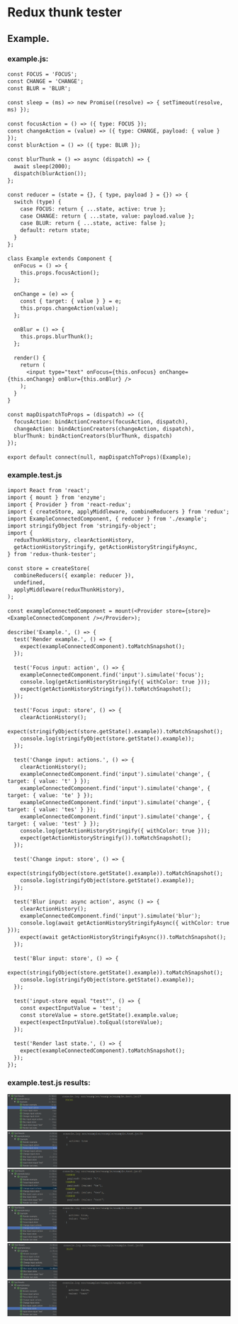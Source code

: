 # Redux thunk tester
## Example.
### example.js:
```
const FOCUS = 'FOCUS';
const CHANGE = 'CHANGE';
const BLUR = 'BLUR';

const sleep = (ms) => new Promise((resolve) => { setTimeout(resolve, ms) });

const focusAction = () => ({ type: FOCUS });
const changeAction = (value) => ({ type: CHANGE, payload: { value } });
const blurAction = () => ({ type: BLUR });

const blurThunk = () => async (dispatch) => {
  await sleep(2000);
  dispatch(blurAction());
};

const reducer = (state = {}, { type, payload } = {}) => {
  switch (type) {
    case FOCUS: return { ...state, active: true };
    case CHANGE: return { ...state, value: payload.value };
    case BLUR: return { ...state, active: false };
    default: return state;
  }
};

class Example extends Component {
  onFocus = () => {
    this.props.focusAction();
  };

  onChange = (e) => {
    const { target: { value } } = e;
    this.props.changeAction(value);
  };

  onBlur = () => {
    this.props.blurThunk();
  };

  render() {
    return (
      <input type="text" onFocus={this.onFocus} onChange={this.onChange} onBlur={this.onBlur} />
    );
  }
}

const mapDispatchToProps = (dispatch) => ({
  focusAction: bindActionCreators(focusAction, dispatch),
  changeAction: bindActionCreators(changeAction, dispatch),
  blurThunk: bindActionCreators(blurThunk, dispatch)
});

export default connect(null, mapDispatchToProps)(Example);
```
### example.test.js
```
import React from 'react';
import { mount } from 'enzyme';
import { Provider } from 'react-redux';
import { createStore, applyMiddleware, combineReducers } from 'redux';
import ExampleConnectedComponent, { reducer } from './example';
import stringifyObject from 'stringify-object';
import {
  reduxThunkHistory, clearActionHistory,
  getActionHistoryStringify, getActionHistoryStringifyAsync,
} from 'redux-thunk-tester';

const store = createStore(
  combineReducers({ example: reducer }),
  undefined,
  applyMiddleware(reduxThunkHistory),
);

const exampleConnectedComponent = mount(<Provider store={store}><ExampleConnectedComponent /></Provider>);

describe('Example.', () => {
  test('Render example.', () => {
    expect(exampleConnectedComponent).toMatchSnapshot();
  });

  test('Focus input: action', () => {
    exampleConnectedComponent.find('input').simulate('focus');
    console.log(getActionHistoryStringify({ withColor: true }));
    expect(getActionHistoryStringify()).toMatchSnapshot();
  });

  test('Focus input: store', () => {
    clearActionHistory();
    expect(stringifyObject(store.getState().example)).toMatchSnapshot();
    console.log(stringifyObject(store.getState().example));
  });

  test('Change input: actions.', () => {
    clearActionHistory();
    exampleConnectedComponent.find('input').simulate('change', { target: { value: 't' } });
    exampleConnectedComponent.find('input').simulate('change', { target: { value: 'te' } });
    exampleConnectedComponent.find('input').simulate('change', { target: { value: 'tes' } });
    exampleConnectedComponent.find('input').simulate('change', { target: { value: 'test' } });
    console.log(getActionHistoryStringify({ withColor: true }));
    expect(getActionHistoryStringify()).toMatchSnapshot();
  });

  test('Change input: store', () => {
    expect(stringifyObject(store.getState().example)).toMatchSnapshot();
    console.log(stringifyObject(store.getState().example));
  });

  test('Blur input: async action', async () => {
    clearActionHistory();
    exampleConnectedComponent.find('input').simulate('blur');
    console.log(await getActionHistoryStringifyAsync({ withColor: true }));
    expect(await getActionHistoryStringifyAsync()).toMatchSnapshot();
  });

  test('Blur input: store', () => {
    expect(stringifyObject(store.getState().example)).toMatchSnapshot();
    console.log(stringifyObject(store.getState().example));
  });

  test('input-store equal "test"', () => {
    const expectInputValue = 'test';
    const storeValue = store.getState().example.value;
    expect(expectInputValue).toEqual(storeValue);
  });

  test('Render last state.', () => {
    expect(exampleConnectedComponent).toMatchSnapshot();
  });
});

```

### example.test.js results:
![Screenshot result 1](https://raw.githubusercontent.com/GTOsss/redux-thunk-tester/master/readme-source/1.png)
![Screenshot result 2](https://raw.githubusercontent.com/GTOsss/redux-thunk-tester/master/readme-source/2.png)
![Screenshot result 3](https://raw.githubusercontent.com/GTOsss/redux-thunk-tester/master/readme-source/3.png)
![Screenshot result 4](https://raw.githubusercontent.com/GTOsss/redux-thunk-tester/master/readme-source/4.png)
![Screenshot result 5](https://raw.githubusercontent.com/GTOsss/redux-thunk-tester/master/readme-source/5.png)
![Screenshot result 6](https://raw.githubusercontent.com/GTOsss/redux-thunk-tester/master/readme-source/6.png)
